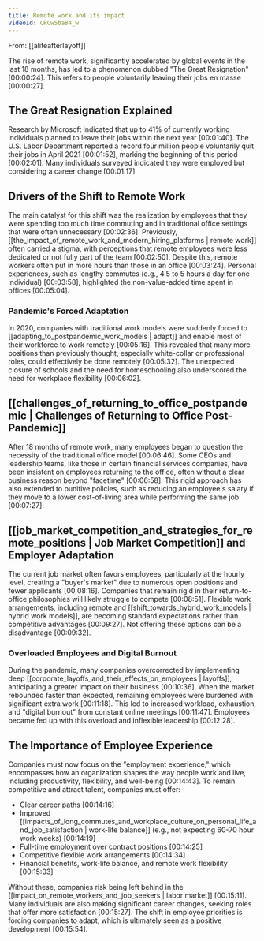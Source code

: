 ```yaml
---
title: Remote work and its impact
videoId: CRCw5ba84_w
---
```


From: [[alifeafterlayoff]] <br/> 

The rise of remote work, significantly accelerated by global events in the last 18 months, has led to a phenomenon dubbed "The Great Resignation" <a class="yt-timestamp" data-t="00:00:24">[00:00:24]</a>. This refers to people voluntarily leaving their jobs en masse <a class="yt-timestamp" data-t="00:00:27">[00:00:27]</a>.

## The Great Resignation Explained

Research by Microsoft indicated that up to 41% of currently working individuals planned to leave their jobs within the next year <a class="yt-timestamp" data-t="00:01:40">[00:01:40]</a>. The U.S. Labor Department reported a record four million people voluntarily quit their jobs in April 2021 <a class="yt-timestamp" data-t="00:01:52">[00:01:52]</a>, marking the beginning of this period <a class="yt-timestamp" data-t="00:02:01">[00:02:01]</a>. Many individuals surveyed indicated they were employed but considering a career change <a class="yt-timestamp" data-t="00:01:17">[00:01:17]</a>.

## Drivers of the Shift to Remote Work

The main catalyst for this shift was the realization by employees that they were spending too much time commuting and in traditional office settings that were often unnecessary <a class="yt-timestamp" data-t="00:02:36">[00:02:36]</a>. Previously, [[the_impact_of_remote_work_and_modern_hiring_platforms | remote work]] often carried a stigma, with perceptions that remote employees were less dedicated or not fully part of the team <a class="yt-timestamp" data-t="00:02:50">[00:02:50]</a>. Despite this, remote workers often put in more hours than those in an office <a class="yt-timestamp" data-t="00:03:24">[00:03:24]</a>. Personal experiences, such as lengthy commutes (e.g., 4.5 to 5 hours a day for one individual) <a class="yt-timestamp" data-t="00:03:58">[00:03:58]</a>, highlighted the non-value-added time spent in offices <a class="yt-timestamp" data-t="00:05:04">[00:05:04]</a>.

### Pandemic's Forced Adaptation

In 2020, companies with traditional work models were suddenly forced to [[adapting_to_postpandemic_work_models | adapt]] and enable most of their workforce to work remotely <a class="yt-timestamp" data-t="00:05:16">[00:05:16]</a>. This revealed that many more positions than previously thought, especially white-collar or professional roles, could effectively be done remotely <a class="yt-timestamp" data-t="00:05:32">[00:05:32]</a>. The unexpected closure of schools and the need for homeschooling also underscored the need for workplace flexibility <a class="yt-timestamp" data-t="00:06:02">[00:06:02]</a>.

## [[challenges_of_returning_to_office_postpandemic | Challenges of Returning to Office Post-Pandemic]]

After 18 months of remote work, many employees began to question the necessity of the traditional office model <a class="yt-timestamp" data-t="00:06:46">[00:06:46]</a>. Some CEOs and leadership teams, like those in certain financial services companies, have been insistent on employees returning to the office, often without a clear business reason beyond "facetime" <a class="yt-timestamp" data-t="00:06:58">[00:06:58]</a>. This rigid approach has also extended to punitive policies, such as reducing an employee's salary if they move to a lower cost-of-living area while performing the same job <a class="yt-timestamp" data-t="00:07:27">[00:07:27]</a>.

## [[job_market_competition_and_strategies_for_remote_positions | Job Market Competition]] and Employer Adaptation

The current job market often favors employees, particularly at the hourly level, creating a "buyer's market" due to numerous open positions and fewer applicants <a class="yt-timestamp" data-t="00:08:16">[00:08:16]</a>. Companies that remain rigid in their return-to-office philosophies will likely struggle to compete <a class="yt-timestamp" data-t="00:08:51">[00:08:51]</a>. Flexible work arrangements, including remote and [[shift_towards_hybrid_work_models | hybrid work models]], are becoming standard expectations rather than competitive advantages <a class="yt-timestamp" data-t="00:09:27">[00:09:27]</a>. Not offering these options can be a disadvantage <a class="yt-timestamp" data-t="00:09:32">[00:09:32]</a>.

### Overloaded Employees and Digital Burnout

During the pandemic, many companies overcorrected by implementing deep [[corporate_layoffs_and_their_effects_on_employees | layoffs]], anticipating a greater impact on their business <a class="yt-timestamp" data-t="00:10:36">[00:10:36]</a>. When the market rebounded faster than expected, remaining employees were burdened with significant extra work <a class="yt-timestamp" data-t="00:11:18">[00:11:18]</a>. This led to increased workload, exhaustion, and "digital burnout" from constant online meetings <a class="yt-timestamp" data-t="00:11:47">[00:11:47]</a>. Employees became fed up with this overload and inflexible leadership <a class="yt-timestamp" data-t="00:12:28">[00:12:28]</a>.

## The Importance of Employee Experience

Companies must now focus on the "employment experience," which encompasses how an organization shapes the way people work and live, including productivity, flexibility, and well-being <a class="yt-timestamp" data-t="00:14:43">[00:14:43]</a>. To remain competitive and attract talent, companies must offer:
*   Clear career paths <a class="yt-timestamp" data-t="00:14:16">[00:14:16]</a>
*   Improved [[impacts_of_long_commutes_and_workplace_culture_on_personal_life_and_job_satisfaction | work-life balance]] (e.g., not expecting 60-70 hour work weeks) <a class="yt-timestamp" data-t="00:14:19">[00:14:19]</a>
*   Full-time employment over contract positions <a class="yt-timestamp" data-t="00:14:25">[00:14:25]</a>
*   Competitive flexible work arrangements <a class="yt-timestamp" data-t="00:14:34">[00:14:34]</a>
*   Financial benefits, work-life balance, and remote work flexibility <a class="yt-timestamp" data-t="00:15:03">[00:15:03]</a>

Without these, companies risk being left behind in the [[impact_on_remote_workers_and_job_seekers | labor market]] <a class="yt-timestamp" data-t="00:15:11">[00:15:11]</a>. Many individuals are also making significant career changes, seeking roles that offer more satisfaction <a class="yt-timestamp" data-t="00:15:27">[00:15:27]</a>. The shift in employee priorities is forcing companies to adapt, which is ultimately seen as a positive development <a class="yt-timestamp" data-t="00:15:54">[00:15:54]</a>.